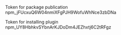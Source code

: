 Token for package publication
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

Token for installing plugin
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


